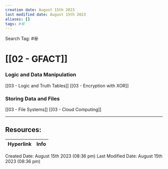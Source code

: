 ```yaml
---
creation date: August 15th 2023
last modified date: August 15th 2023
aliases: []
tags: #㊙️
---
```


Search Tag: #㊙️  

# [[02 - GFACT]]  



### Logic and Data Manipulation

[[03 - Logic and Truth Tables]]
[[03 - Encryption with XOR]]

### Storing Data and Files

[[03 - File Systems]]
[[03 - Cloud Computing]]



















___

## Resources:

| Hyperlink | Info |
| --------- | ---- |


Created Date: August 15th 2023 (08:36 pm) 
Last Modified Date: August 15th 2023 (08:36 pm)
